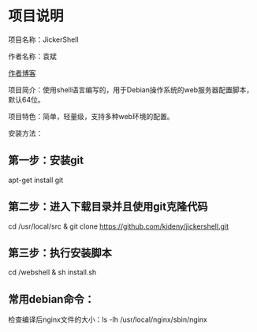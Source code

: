 # 项目说明 

项目名称：JickerShell

作者名称：袁斌

[作者博客](http://www.jicker.cn)

项目简介：使用shell语言编写的，用于Debian操作系统的web服务器配置脚本，默认64位。

项目特色：简单，轻量级，支持多种web环境的配置。

安装方法：

## 第一步：安装git

apt-get install git

## 第二步：进入下载目录并且使用git克隆代码

cd  /usr/local/src & git clone https://github.com/kideny/jickershell.git

## 第三步：执行安装脚本

cd /webshell & sh install.sh

## 常用debian命令：

检查编译后nginx文件的大小：ls -lh /usr/local/nginx/sbin/nginx